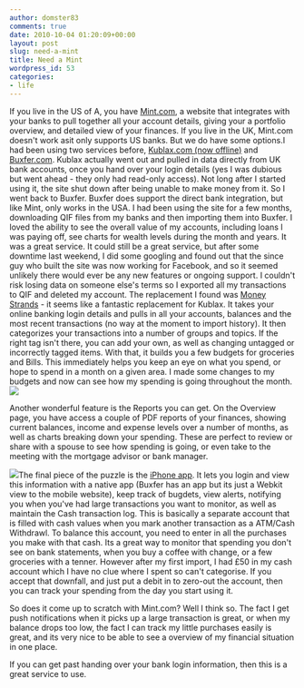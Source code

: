 ```yaml
---
author: domster83
comments: true
date: 2010-10-04 01:20:09+00:00
layout: post
slug: need-a-mint
title: Need a Mint
wordpress_id: 53
categories:
- life
---
```


If you live in the US of A, you have [Mint.com](http://Mint.com), a website that integrates with your banks to pull together all your account details, giving your a portfolio overview, and detailed view of your finances. If you live in the UK, Mint.com doesn't work asit only supports US banks. But we do have some options.I had been using two services before, [Kublax.com (now offline)](http://www.kublax.com/) and [Buxfer.com](http://buxfer.com). Kublax actually went out and pulled in data directly from UK bank accounts, once you hand over your login details (yes I was dubious but went ahead - they only had read-only access). Not long after I started using it, the site shut down after being unable to make money from it. So I went back to Buxfer. Buxfer does support the direct bank integration, but like Mint, only works in the USA. I had been using the site for a few months, downloading QIF files from my banks and then importing them into Buxfer. I loved the ability to see the overall value of my accounts, including loans I was paying off, see charts for wealth levels during the month and years. It was a great service.
It could still be a great service, but after some downtime last weekend, I did some googling and found out that the since guy who built the site was now working for Facebook, and so it seemed unlikely there would ever be any new features or ongoing support.
I couldn't risk losing data on someone else's terms so I exported all my transactions to QIF and deleted my account.
The replacement I found was [Money Strands](http://money.strands.com) - it seems like a fantastic replacement for Kublax. It takes your online banking login details and pulls in all your accounts, balances and the most recent transactions (no way at the moment to import history). It then categorizes your transactions into a number of groups and topics. If the right tag isn't there, you can add your own, as well as changing untagged or incorrectly tagged items. With that, it builds you a few budgets for groceries and Bills. This immediately helps you keep an eye on what you spend, or hope to spend in a month on a given area. I made some changes to my budgets and now can see how my spending is going throughout the month.[![](http://static.squarespace.com/static/50fbdd03e4b09c7c8a79f7ae/50fbdd87e4b075d7a3c11a69/50fbdd89e4b075d7a3c11abc/1286154559000/moneystrands_budget.png?format=original)](http://static.squarespace.com/static/50fbdd03e4b09c7c8a79f7ae/50fbdd87e4b075d7a3c11a69/50fbdd89e4b075d7a3c11abc/1286154559000/moneystrands_budget.png?format=original)




Another wonderful feature is the Reports you can get. On the Overview page, you have access a couple of PDF reports of your finances, showing current balances, income and expense levels over a number of months, as well as charts breaking down your spending. These are perfect to review or share with a spouse to see how spending is going, or even take to the meeting with the mortgage advisor or bank manager.




[![](http://static.squarespace.com/static/50fbdd03e4b09c7c8a79f7ae/50fbdd87e4b075d7a3c11a69/50fbdd89e4b075d7a3c11abf/1286154620000/moneystrands_piechart.png?format=original)](http://static.squarespace.com/static/50fbdd03e4b09c7c8a79f7ae/50fbdd87e4b075d7a3c11a69/50fbdd89e4b075d7a3c11abf/1286154620000/moneystrands_piechart.png?format=original)The final piece of the puzzle is the [iPhone app](http://itunes.apple.com/us/app/moneystrands/id306480796?mt=8). It lets you login and view this information with a native app (Buxfer has an app but its just a Webkit view to the mobile website), keep track of bugdets, view alerts, notifying you when you've had large transactions you want to monitor, as well as maintain the Cash transaction log. This is basically a separate account that is filled with cash values when you mark another transaction as a ATM/Cash Withdrawl. To balance this account, you need to enter in all the purchases you make with that cash. Its a great way to monitor that spending you don't see on bank statements, when you buy a coffee with change, or a few groceries with a tenner. However after my first import, I had £50 in my cash account which I have no clue where I spent so can't categorise. If you accept that downfall, and just put a debit in to zero-out the account, then you can track your spending from the day you start using it.




So does it come up to scratch with Mint.com? Well I think so. The fact I get push notifications when it picks up a large transaction is great, or when my balance drops too low, the fact I can track my little purchases easily is great, and its very nice to be able to see a overview of my financial situation in one place.




If you can get past handing over your bank login information, then this is a great service to use.
